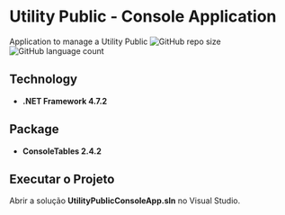 # Utility Public - Console Application


Application to manage a Utility Public ![GitHub repo size](https://img.shields.io/github/repo-size/vicentejrlive/utility-public-management) ![GitHub language count](https://img.shields.io/github/languages/count/vicentejrlive/utility-public-management)

## Technology

- **.NET Framework 4.7.2**

## Package

- **ConsoleTables 2.4.2**

## Executar o Projeto

Abrir a solução **UtilityPublicConsoleApp.sln** no Visual Studio.
